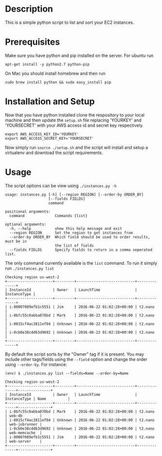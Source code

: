 # Description
This is a simple python script to list and sort your EC2 instances. 

# Prerequisites
Make sure you have python and pip installed on the server. For ubuntu run 
```
apt-get install -y python2.7 python-pip
```

On Mac you should install homebrew and then run
```
sudo brew install python && sudo easy_install pip
```

# Installation and Setup

Now that you have python installed clone the respository to your local machine and then update the `setup.sh` file replacing 'YOURKEY' and 'YOURSECRET' with your AWS access id and secret key respectively. 
```
export AWS_ACCESS_KEY_ID='YOURKEY'
export AWS_ACCESS_SECRET_KEY='YOURSECRET'
```

Now simply run `source ./setup.sh` and the script will install and setup a virtualenv and download the script requirements. 

# Usage
The script options can be view using `./instances.py -h`

```
usage: instances.py [-h] [--region REGION] [--order-by ORDER_BY]
                    [--fields FIELDS]
                    command

positional arguments:
  command              Commands {list}

optional arguments:
  -h, --help           show this help message and exit
  --region REGION      Set the region to get instances from
  --order-by ORDER_BY  Which field should be used to order results, must be in
                       the list of fields
  --fields FIELDS      Specify fields to return in a comma seperated list.
```

The only command currently available is the `list` command. To run it simply run `./instances.py list`

```
Checking region us-west-2
+---------------------+---------+---------------------------+--------------+
| InstanceId          | Owner   | LaunchTime                | InstanceType |
+---------------------+---------+---------------------------+--------------+
| i-00007089efb1c5551 | Jim     | 2016-06-22 01:02:28+00:00 | t2.nano      |
| i-0bfc55c0abba070bd | Mark    | 2016-06-22 01:02:28+00:00 | t2.nano      |
| i-0815cf4ac3811ef04 | Unknown | 2016-06-22 01:02:28+00:00 | t2.nano      |
| i-0cb0e38cdd63d9692 | Unknown | 2016-06-22 01:02:28+00:00 | t2.nano      |
+---------------------+---------+---------------------------+--------------+
```

By default the script sorts by the "Owner" tag if it is present. You may include other tags/fields using the `--field` option and change the order using `--order-by`. For instance:

```
(env) $ ./instances.py list --fields=Name --order-by=Name

Checking region us-west-2
+---------------------+---------+---------------------------+--------------+---------------+
| InstanceId          | Owner   | LaunchTime                | InstanceType | Name          |
+---------------------+---------+---------------------------+--------------+---------------+
| i-0bfc55c0abba070bd | Mark    | 2016-06-22 01:02:28+00:00 | t2.nano      | web-db        |
| i-0815cf4ac3811ef04 | Unknown | 2016-06-22 01:02:28+00:00 | t2.nano      | web-jobrunner |
| i-0cb0e38cdd63d9692 | Unknown | 2016-06-22 01:02:28+00:00 | t2.nano      | web-memcache  |
| i-00007089efb1c5551 | Jim     | 2016-06-22 01:02:28+00:00 | t2.nano      | web-server    |
+---------------------+---------+---------------------------+--------------+---------------+
```